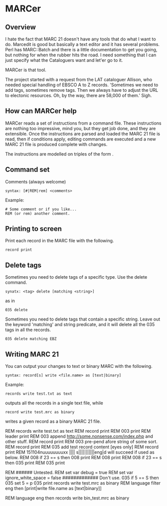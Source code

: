MARCer
======

Overview
--------
I hate the fact that MARC 21 doesn't have any tools that do what I want to do. Marcedit is good but basically
a text editor and it has several problems. Perl has MARC::Batch and there is a little documentation to get 
you going, but nothing for when the rubber hits the road. I need something that I can just specify what the 
Cataloguers want and let'er go to it. 

MARCer is that tool.

The project started with a request from the LAT cataloguer Allison, who needed special handling of EBSCO A to Z 
records. 'Sometimes we need to add tags, sometimes remove tags. Then we always have to adjust the URL to electonic
resources. Oh, by the way, there are 58,000 of them.' Sigh. 

How can MARCer help
-------------------
MARCer reads a set of instructions from a command file. These instructions are nothing too impressive, mind you,
but they get job done, and they are extensible. Once the instructions are parsed and loaded the MARC 21 file is
read, then if conditions apply, editing commands are executed and a new MARC 21 file is produced complete with
changes.

The instructions are modelled on triples of the form <subject> <verb> <predicate>.

Command set
-----------

Comments (always welcome)
```
syntax: [#|REM|rem] <comments>
```
Example:
```
# Some comment or if you like...
REM (or rem) another comment.
```

Printing to screen
------------------

Print each record in the MARC file with the following.
```
record print
```

Delete tags
-----------
Sometimes you need to delete tags of a specific type. Use the delete command.
```
synatx: <tag> delete [matching <string>]
```
as in
```
035 delete
```
Sometimes you need to delete tags that contain a specific string. Leave out the keyword 'matching' and 
string predicate, and it will delete all the 035 tags in all the records.
```
035 delete matching EBZ
```

Writing MARC 21
---------------

You can output your changes to text or binary MARC with the following.
```
syntax: record[s] write <file.name> as [text|binary]
```
Example:
```
records write test.txt as text
```
outputs all the records in a single text file, while
```
record write test.mrc as binary
```
writes a given record as a binary MARC 21 file.

REM records write test.txt as text
REM record print
REM 003 print
REM leader print
REM 003 append http://some.nonsense.com/index.php and other stuff.
REM record print
REM 003 pre-pend afore string of some sort.
REM record print
REM 035 add test record content [eyes only]
REM record print
REM 151104nuuuuuuuuxx |||| s|||||||||||eng|d will succeed if used as below.
REM 008 if 23 == s then 008 print 
REM 008 print
REM 008   if 23 == s then 035 print
REM 035 print

REM ###### Untested.
REM set var debug = true
REM set var ignore_white_space = false ############# Don't use.
035 if 5 == S then 035 set 5 = p
035 print
records write test.mrc as binary
REM language filter eng then [print|write file.name as [text|binary]] 

REM language eng then records write bin_test.mrc as binary